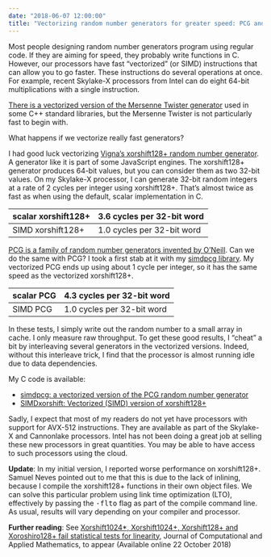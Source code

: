 ```yaml
---
date: "2018-06-07 12:00:00"
title: "Vectorizing random number generators for greater speed: PCG and xorshift128+ (AVX-512 edition)"
---
```




Most people designing random number generators program using regular code. If they are aiming for speed, they probably write functions in C. However, our processors have fast &ldquo;vectorized&rdquo; (or SIMD) instructions that can allow you to go faster. These instructions do several operations at once. For example, recent Skylake-X processors from Intel can do eight 64-bit multiplications with a single instruction.

[There is a vectorized version of the Mersenne Twister generator](https://link.springer.com/chapter/10.1007/978-3-540-74496-2_36) used in some C++ standard libraries, but the Mersenne Twister is not particularly fast to begin with.

What happens if we vectorize really fast generators?

I had good luck vectorizing [Vigna&rsquo;s xorshift128+ random number generator](https://github.com/lemire/SIMDxorshift). A generator like it is part of some JavaScript engines. The xorshift128+ generator produces 64-bit values, but you can consider them as two 32-bit values. On my Skylake-X processor, I can generate 32-bit random integers at a rate of 2 cycles per integer using xorshift128+. That&rsquo;s almost twice as fast as when using the default, scalar implementation in C.

scalar xorshift128+      |3.6 cycles per 32-bit word |
-------------------------|-------------------------|
SIMD xorshift128+        |1.0 cycles per 32-bit word |


[PCG is a family of random number generators invented by O&rsquo;Neill](http://www.pcg-random.org). Can we do the same with PCG? I took a first stab at it with my [simdpcg library](https://github.com/lemire/simdpcg). My vectorized PCG ends up using about 1 cycle per integer, so it has the same speed as the vectorized xorshift128+.

scalar PCG               |4.3 cycles per 32-bit word |
-------------------------|-------------------------|
SIMD PCG                 |1.0 cycles per 32-bit word |


In these tests, I simply write out the random number to a small array in cache. I only measure raw throughput. To get these good results, I &ldquo;cheat&rdquo; a bit by interleaving several generators in the vectorized versions. Indeed, without this interleave trick, I find that the processor is almost running idle due to data dependencies.

My C code is available:

- [simdpcg: a vectorized version of the PCG random number generator](https://github.com/lemire/simdpcg)
- [SIMDxorshift: Vectorized (SIMD) version of xorshift128+](https://github.com/lemire/SIMDxorshift)


Sadly, I expect that most of my readers do not yet have processors with support for AVX-512 instructions. They are available as part of the Skylake-X and Cannonlake processors. Intel has not been doing a great job at selling these new processors in great quantities. You may be able to have access to such processors using the cloud.

__Update__: In my initial version, I reported worse performance on xorshift128+. Samuel Neves pointed out to me that this is due to the lack of inlining, because I compile the xorshift128+ functions in their own object files. We can solve this particular problem using link time optimization (LTO), effectively by passing the <tt>-flto</tt> flag as part of the compile command line. As usual, results will vary depending on your compiler and processor.

__Further reading__: See [Xorshift1024*, Xorshift1024+, Xorshift128+ and Xoroshiro128+ fail statistical tests for linearity](https://www.sciencedirect.com/science/article/pii/S0377042718306265?dgcid=author), Journal of Computational and Applied Mathematics, to appear (Available online 22 October 2018)

